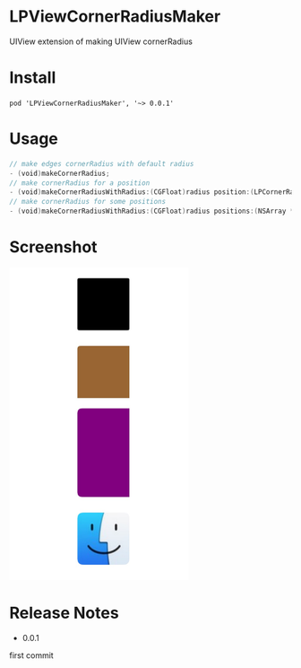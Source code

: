 # LPViewCornerRadiusMaker
UIView extension of making UIView cornerRadius

# Install

`pod 'LPViewCornerRadiusMaker', '~> 0.0.1'`

# Usage

```swift
// make edges cornerRadius with default radius
- (void)makeCornerRadius;
// make cornerRadius for a position
- (void)makeCornerRadiusWithRadius:(CGFloat)radius position:(LPCornerRadiusPosition)position;
// make cornerRadius for some positions
- (void)makeCornerRadiusWithRadius:(CGFloat)radius positions:(NSArray *)positions;
```

# Screenshot

<img src="screenshot.png" width=320>

# Release Notes

- 0.0.1

first commit

